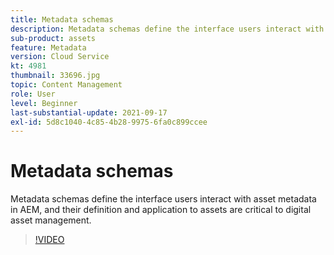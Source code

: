```yaml
---
title: Metadata schemas
description: Metadata schemas define the interface users interact with asset metadata in AEM, and their definition and application to assets are critical to digital asset management.
sub-product: assets
feature: Metadata
version: Cloud Service
kt: 4981
thumbnail: 33696.jpg
topic: Content Management
role: User
level: Beginner
last-substantial-update: 2021-09-17
exl-id: 5d8c1040-4c85-4b28-9975-6fa0c899ccee
---
```

# Metadata schemas

Metadata schemas define the interface users interact with asset metadata in AEM, and their definition and application to assets are critical to digital asset management.

>[!VIDEO](https://video.tv.adobe.com/v/33696/?quality=12&learn=on&hidetitle=true)
